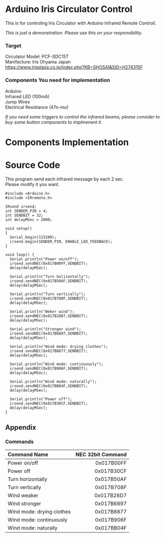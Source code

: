 # Arduino Iris Circulator Control
This is for controling Iris Circulator with Arduino Infrared Remote Controll.  
  
_This is just a demonstration. Please use this on your responsibility._

### Target 
Circulator Model: PCF-SDC15T  
Manifacture: Iris Ohyama Japan  
https://www.irisplaza.co.jp/index.php?KB=SHOSAI&SID=H274315F  

### Components You need for implementation
Arduino  
Infrared LED (100mA)  
Jump Wires   
Electrical Resistance (47o-mu)  
  
_If you need some triggers to control the infrared beams,
please consider to buy some button components to implmenent it._

# Components Implementation


# Source Code
This program send each infrared message by each 2 sec.  
Please modify it you want.  
```
#include <Arduino.h>
#include <IRremote.h>

IRsend irsend;
int SENDER_PIN = 4;
int SENDBIT = 32;
int delayMSec = 2000;

void setup()
{
  Serial.begin(115200);
  irsend.begin(SENDER_PIN, ENABLE_LED_FEEDBACK); 
}

void loop() {
  Serial.println("Power on/off");
  irsend.sendNEC(0x017B00FF,SENDBIT);
  delay(delayMSec);
  
  Serial.println("Turn holizontally");
  irsend.sendNEC(0x017B50AF,SENDBIT);
  delay(delayMSec);
  
  Serial.println("Turn vertically");
  irsend.sendNEC(0x017B708F,SENDBIT);
  delay(delayMSec);
  
  Serial.println("Weker wind");
  irsend.sendNEC(0x017B28D7,SENDBIT);
  delay(delayMSec);
  
  Serial.println("Stronger wind");
  irsend.sendNEC(0x017B6897,SENDBIT);
  delay(delayMSec);
  
  Serial.println("Wind mode: drying clothes");
  irsend.sendNEC(0x017B8877,SENDBIT);
  delay(delayMSec);
  
  Serial.println("Wind mode: continuously");
  irsend.sendNEC(0x017B906F,SENDBIT);
  delay(delayMSec);
  
  Serial.println("Wind mode: naturally");
  irsend.sendNEC(0x017BB04F,SENDBIT);
  delay(delayMSec);
  
  Serial.println("Power off");
  irsend.sendNEC(0x017B30CF,SENDBIT);
  delay(delayMSec);
}

```

## Appendix
### Commands
|Command Name|NEC 32bit Command|
|:-----------|------------:|
|Power on/off|0x017B00FF|
|Power off|0x017B30CF|
|Turn horizontally|0x017B50AF|
|Turn vertically|0x017B708F|
|Wind weaker|0x017B28D7|
|Wind stronger|0x017B6897|
|Wind mode: drying clothes|0x017B8877|
|Wind mode: continuously|0x017B906F|
|Wind mode: naturally |0x017BB04F|

